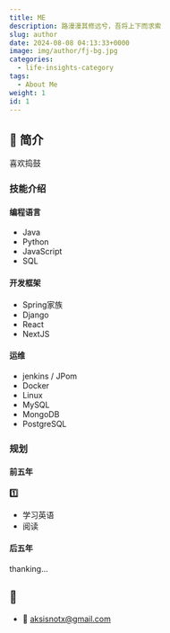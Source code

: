 ```yaml
---
title: ME
description: 路漫漫其修远兮，吾将上下而求索
slug: author
date: 2024-08-08 04:13:33+0000
image: img/author/fj-bg.jpg
categories:
  - life-insights-category
tags:
  - About Me
weight: 1
id: 1
---
```


## 📝 简介

喜欢捣鼓

### 技能介绍

#### 编程语言

- Java
- Python
- JavaScript
- SQL

#### 开发框架

- Spring家族
- Django
- React
- NextJS

#### 运维

- jenkins / JPom
- Docker
- Linux
- MySQL
- MongoDB
- PostgreSQL

### 规划

#### 前五年

**1️⃣**

- 学习英语
- 阅读

#### 后五年

thanking...

## 📧
- 📩 aksisnotx@gmail.com